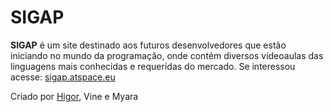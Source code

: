 # SIGAP
<b>SIGAP</b> é um site destinado aos futuros desenvolvedores que estão iniciando no mundo da programação, onde contém diversos vídeoaulas das linguagens mais conhecidas e requeridas do mercado. Se interessou acesse: <a href="http://sigap.atspace.eu/">sigap.atspace.eu</a>

Criado por <a href="https://github.com/higorbe">Higor</a>, Vine e Myara

